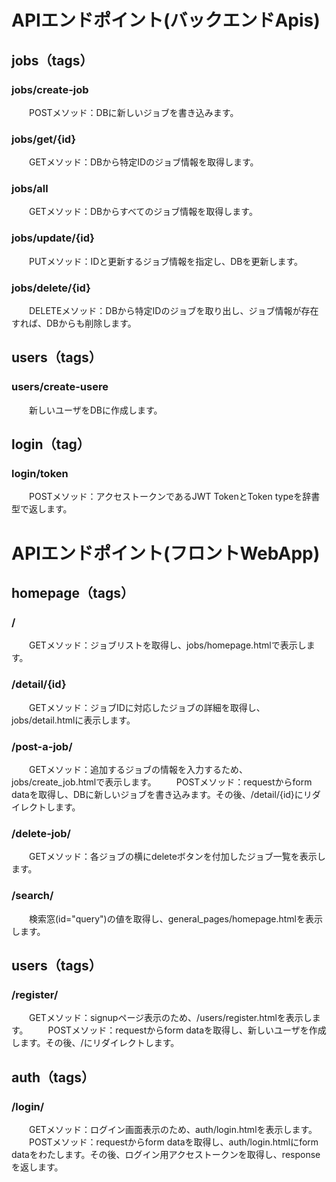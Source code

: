 # APIエンドポイント(バックエンドApis)
## jobs（tags）
### jobs/create-job
　　POSTメソッド：DBに新しいジョブを書き込みます。
### jobs/get/{id}
　　GETメソッド：DBから特定IDのジョブ情報を取得します。
### jobs/all
　　GETメソッド：DBからすべてのジョブ情報を取得します。
### jobs/update/{id}
　　PUTメソッド：IDと更新するジョブ情報を指定し、DBを更新します。
### jobs/delete/{id}
　　DELETEメソッド：DBから特定IDのジョブを取り出し、ジョブ情報が存在すれば、DBからも削除します。

## users（tags）
### users/create-usere
　　新しいユーザをDBに作成します。

## login（tag）
### login/token
　　POSTメソッド：アクセストークンであるJWT TokenとToken typeを辞書型で返します。


# APIエンドポイント(フロントWebApp)
## homepage（tags）
### /
　　GETメソッド：ジョブリストを取得し、jobs/homepage.htmlで表示します。
### /detail/{id}
　　GETメソッド：ジョブIDに対応したジョブの詳細を取得し、jobs/detail.htmlに表示します。
### /post-a-job/
　　GETメソッド：追加するジョブの情報を入力するため、jobs/create_job.htmlで表示します。
　　POSTメソッド：requestからform dataを取得し、DBに新しいジョブを書き込みます。その後、/detail/{id}にリダイレクトします。
### /delete-job/
　　GETメソッド：各ジョブの横にdeleteボタンを付加したジョブ一覧を表示します。

### /search/
　　検索窓(id="query")の値を取得し、general_pages/homepage.htmlを表示します。

## users（tags）
### /register/
　　GETメソッド：signupページ表示のため、/users/register.htmlを表示します。
　　POSTメソッド：requestからform dataを取得し、新しいユーザを作成します。その後、/にリダイレクトします。

## auth（tags）
### /login/
　　GETメソッド：ログイン画面表示のため、auth/login.htmlを表示します。
　　POSTメソッド：requestからform dataを取得し、auth/login.htmlにform dataをわたします。その後、ログイン用アクセストークンを取得し、responseを返します。